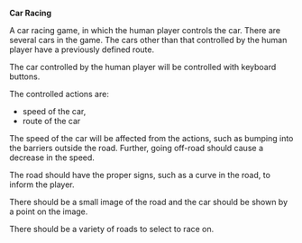 **Car Racing**

A car racing game, in which the human player controls the car.
There are several cars in the game. The cars other than that controlled by the human player have a previously defined route.

The car controlled by the human player will be controlled with keyboard buttons.

The controlled actions are:
  * speed of the car,
  * route of the car

The speed of the car will be affected from the actions, such as bumping into the barriers
outside the road. Further, going off-road should cause a decrease in the speed.

The road should have the proper signs, such as a curve in the road, to inform the player.

There should be a small image of the road and the car should be shown by a point on the image.

There should be a variety of roads to select to race on.